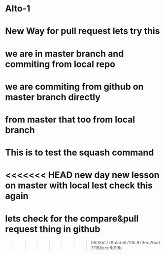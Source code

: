# Alto-1
# New Way for pull request lets try this
# we are in master branch and commiting from local repo
# we are commiting from github on master branch directly

# from master that too from local branch
# This is to test the squash command

<<<<<<< HEAD
new day new lesson on master with local
lest check this again 
=======

# lets check for the compare&pull request thing in github
>>>>>>> 06085f779b5d58728c973ed26ad7f168eccfb99b
